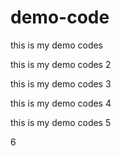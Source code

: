# demo-code
this is my demo codes

this is my demo codes 2

this is my demo codes 3

this is my demo codes 4

this is my demo codes 5

6